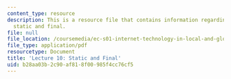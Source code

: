 ```yaml
---
content_type: resource
description: This is a resource file that contains information regarding lecture 10
  static and final.
file: null
file_location: /coursemedia/ec-s01-internet-technology-in-local-and-global-communities-spring-2005-summer-2005/b28aa03b2c90af818f00985f4cc76cf5_MITEC_S01S05_l10_static.pdf
file_type: application/pdf
resourcetype: Document
title: 'Lecture 10: Static and Final'
uid: b28aa03b-2c90-af81-8f00-985f4cc76cf5
---
```

